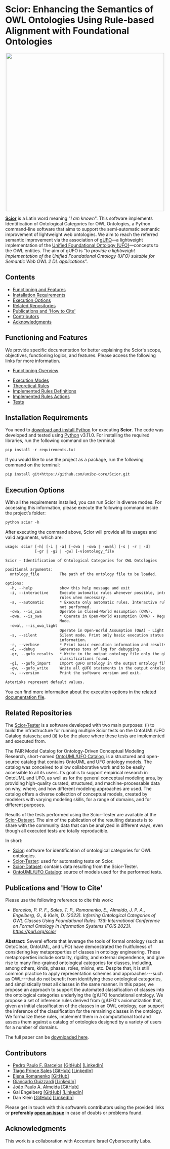 # Scior: Enhancing the Semantics of OWL Ontologies Using Rule-based Alignment with Foundational Ontologies

<p align="center"><img src="https://user-images.githubusercontent.com/8641647/223773249-9a5b4f97-caf2-42ea-ac36-a7b7290be58e.png" width="500">

**[Scior](https://github.com/unibz-core/Scior)** is a Latin word meaning "_I am known_". This software implements Identification of Ontological Categories for OWL Ontologies, a Python command-line software that aims to support the semi-automatic semantic improvement of lightweight web ontologies. We aim to reach the referred semantic improvement via the association of [gUFO](https://nemo-ufes.github.io/gufo/)—a lightweight implementation of the [Unified Foundational Ontology (UFO)](https://nemo.inf.ufes.br/wp-content/uploads/ufo_unified_foundational_ontology_2021.pdf)—concepts to the OWL entities. The aim of gUFO is “_to provide a lightweight implementation of the Unified Foundational Ontology (UFO) suitable for Semantic Web OWL 2 DL applications_”.

## Contents

  - [Functioning and Features](#functioning-and-features)
  - [Installation Requirements](#installation-requirements)
  - [Execution Options](#execution-options)
  - [Related Repositories](#related-repositories)
  - [Publications and 'How to Cite'](#publications-and-how-to-cite)
  - [Contributors](#contributors)
  - [Acknowledgments](#acknowledgments)

## Functioning and Features

We provide specific documentation for better explaining the Scior's scope, objectives, functioning logics, and features. Please access the following links for more information.

- [Functioning Overview](https://github.com/unibz-core/Scior/blob/main/documentation/Scior-Functioning.md)
<!-- - [Reports](https://github.com/unibz-core/Scior/blob/main/documentation/Scior-Reports.md) -->
- [Execution Modes](https://github.com/unibz-core/Scior/blob/main/documentation/Scior-Execution-Modes.md)
- [Theoretical Rules](https://github.com/unibz-core/Scior/blob/main/documentation/Scior-Theoretical-Rules.md)
- [Implemented Rules Definitions](https://github.com/unibz-core/Scior/blob/main/documentation/Scior-Implemented-Rules-Definitions.md)
- [Implemented Rules Actions](https://github.com/unibz-core/Scior/blob/main/documentation/Scior-Implemented-Rules-Actions.md)
- [Tests](https://github.com/unibz-core/Scior/blob/main/documentation/Scior-Tests.md)

## Installation Requirements

You need to [download and install Python](https://www.python.org/downloads/) for executing **Scior**. The code was developed and tested using [Python](https://www.python.org/) v3.11.0. For installing the required libraries, run the following command on the terminal:

```txt
pip install -r requirements.txt
```

If you would like to use the project as a package, run the following command on the terminal:

```txt
pip install git+https://github.com/unibz-core/Scior.git
```

## Execution Options

With all the requirements installed, you can run Scior in diverse modes. For accessing this information, please execute
the following command inside the project’s folder:

```txt
python scior -h
```

After executing the command above, Scior will provide all its usages and valid arguments, which are:

```txt
usage: scior [-h] [-i | -a] [-cwa | -owa | -owal] [-s | -r | -d]
             [-gr | -gi | -gw] [-v]ontology_file

Scior - Identification of Ontological Categories for OWL Ontologies

positional arguments:
  ontology_file         The path of the ontology file to be loaded.

options:
  -h, --help            show this help message and exit
  -i, --interactive     Execute automatic rules whenever possible, interactive
                        rules when necessary.
  -a, --automatic       * Execute only automatic rules. Interactive rules are
                        not performed.
  -cwa, --is_cwa        Operate in Closed-World Assumption (CWA).
  -owa, --is_owa        * Operate in Open-World Assumption (OWA) - Regular
                        Mode.
  -owal, --is_owa_light
                        Operate in Open-World Assumption (OWA) - Light Mode.
  -s, --silent          Silent mode. Print only basic execution status
                        information.
  -r, --verbose         * Print basic execution information and results.
  -d, --debug           Generates tons of log for debugging.
  -gr, --gufo_results   * Write in the output ontology file only the gUFO
                        classifications found.
  -gi, --gufo_import    Import gUFO ontology in the output ontology file.
  -gw, --gufo_write     Write all gUFO statements in the output ontology file.
  -v, --version         Print the software version and exit.

Asterisks represent default values.
```

You can find more information about the execution options in the [related documentation file](https://github.com/unibz-core/Scior/blob/main/documentation/Scior-Execution-Modes.md).

## Related Repositories

The [Scior-Tester](https://github.com/unibz-core/Scior-Tester) is a software developed with two main purposes: (i) to build the infrastructure for running multiple Scior tests on the OntoUML/UFO Catalog datasets; and (ii) to be the place where these tests are implemented and executed from.

The FAIR Model Catalog for Ontology-Driven Conceptual Modeling Research, short-named [OntoUML/UFO Catalog](https://github.com/unibz-core/ontouml-models), is a structured and open-source catalog that contains OntoUML and UFO ontology models. The catalog was conceived to allow collaborative work and to be easily accessible to all its users. Its goal is to support empirical research in OntoUML and UFO, as well as for the general conceptual modeling area, by providing high-quality curated, structured, and machine-processable data on why, where, and how different modeling approaches are used. The catalog offers a diverse collection of conceptual models, created by modelers with varying modeling skills, for a range of domains, and for different purposes.

Results of the tests performed using the Scior-Tester are available at the [Scior-Dataset](https://github.com/unibz-core/Scior-Dataset). The aim of the publication of the resulting datasets is to share with the community data that can be analyzed in different ways, even though all executed tests are totally reproducible.

In short:

- [Scior](https://github.com/unibz-core/Scior): software for identification of ontological categories for OWL
  ontologies.
- [Scior-Tester](https://github.com/unibz-core/Scior-Tester): used for automating tests on Scior.
- [Scior-Dataset](https://github.com/unibz-core/Scior-Dataset): contains data resulting from the Scior-Tester.
- [OntoUML/UFO Catalog](https://github.com/unibz-core/ontouml-models): source of models used for the performed tests.

## Publications and 'How to Cite'

Please use the following reference to cite this work:

- *Barcelos, P. P. F., Sales, T. P., Romanenko, E., Almeida, J. P. A., Engelberg, G., & Klein, D. (2023). Inferring Ontological Categories of OWL Classes Using Foundational Rules. 13th International Conference on Formal Ontology in Information Systems (FOIS 2023). <https://purl.org/scior>*

**Abstract:** Several efforts that leverage the tools of formal ontology (such as OntoClean, OntoUML, and UFO) have demonstrated the fruitfulness of considering key metaproperties of classes in ontology engineering. These metaproperties include sortality, rigidity, and external dependence, and give rise to many fine-grained ontological categories for classes, including, among others, kinds, phases, roles, mixins, etc. Despite that, it is still common practice to apply representation schemes and approaches---such as OWL---that do not benefit from identifying these ontological categories, and simplistically treat all classes in the same manner. In this paper, we propose an approach to support the automated classification of classes into the ontological categories underlying the (g)UFO foundational ontology. We propose a set of inference rules derived from (g)UFO's axiomatization that, given an initial classification of the classes in an OWL ontology, can support the inference of the classification for the remaining classes in the ontology. We formalize these rules, implement them in a computational tool and assess them against a catalog of ontologies designed by a variety of users for a number of domains.

The full paper can be [downloaded here](https://www.researchgate.net/publication/370527243_Inferring_Ontological_Categories_of_OWL_Classes_Using_Foundational_Rules).

## Contributors

- [Pedro Paulo F. Barcelos](https://orcid.org/0000-0003-2736-7817) [[GitHub]](https://github.com/pedropaulofb) [[LinkedIn]](https://www.linkedin.com/in/pedro-paulo-favato-barcelos/)
- [Tiago Prince Sales](https://orcid.org/0000-0002-5385-5761) [[GitHub]](https://github.com/tgoprince) [[LinkedIn]](https://www.linkedin.com/in/tiago-sales/)
- [Elena Romanenko](https://orcid.org/0000-0002-8139-5977) [[GitHub]](https://github.com/mozzherina)
- [Giancarlo Guizzardi](https://orcid.org/0000-0002-3452-553X) [[LinkedIn]](https://www.linkedin.com/in/giancarlo-guizzardi-bb51aa75/)
- [João Paulo A. Almeida](https://orcid.org/0000-0002-9819-3781) [[GitHub]](https://github.com/jpalmeida)
- Gal Engelberg [[GitHub]](https://github.com/GalEngelberg) [[LinkedIn]](https://www.linkedin.com/in/gal-engelberg/)
- Dan Klein [[GitHub]](https://github.com/danklein10) [[LinkedIn]](https://www.linkedin.com/in/~danklein/)

Please get in touch with this software’s contributors using the provided links or **preferably [open an issue](https://github.com/unibz-core/ontouml-models-tools/issues/)** in case of doubts or problems found.

## Acknowledgments

This work is a collaboration with Accenture Israel Cybersecurity Labs.

